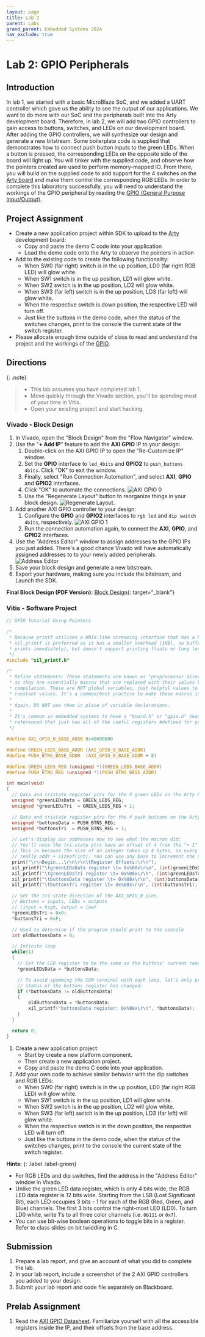 ```yaml
---
layout: page
title: Lab 2
parent: Labs
grand_parent: Embedded Systems 2024
nav_exclude: true
---
```


# Lab 2: GPIO Peripherals

## Introduction

In lab 1, we started with a basic MicroBlaze SoC, and we added a UART controller which gave us the ability to see the output of our applications. We want to do more with our SoC and the peripherals built into the Arty development board. Therefore, in lab 2, we will add two GPIO controllers to gain access to buttons, switches, and LEDs on our development board. After adding the GPIO controllers, we will synthesize our design and generate a new bitstream. Some boilerplate code is supplied that demonstrates how to connect push button inputs to the green LEDs. When a button is pressed, the corresponding LEDs on the opposite side of the board will light up. You will tinker with the supplied code, and observe how the pointers created are used to perform memory-mapped IO. From there, you will build on the supplied code to add support for the 4 switches on the [Arty board](./assets/datasheets/arty_rm.pdf) and make them control the corresponding RGB LEDs. In order to complete this laboratory successfully, you will need to understand the workings of the GPIO peripheral by reading the [GPIO (General Purpose Input/Output)](./assets/datasheets/axi-gpio.pdf).

## Project Assignment

- Create a new application project within SDK to upload to the [Arty](./assets/datasheets/arty_rm.pdf) development board:
  - Copy and paste the demo C code into your application
  - Load the demo code onto the Arty to observe the pointers in action
- Add to the existing code to create the following functionality:
  - When SW0 (far right) switch is in the up position, LD0 (far right RGB LED) will glow white.
  - When SW1 switch is in the up position, LD1 will glow white.
  - When SW2 switch is in the up position, LD2 will glow white.
  - When SW3 (far left) switch is in the up position, LD3 (far left) will glow white.
  - When the respective switch is down position, the respective LED will turn off.
  - Just like the buttons in the demo code, when the status of the switches changes, print to the console the current state of the switch register.
- Please allocate enough time outside of class to read and understand the project and the workings of the [GPIO](./assets/datasheets/axi-gpio.pdf).

## Directions

{: .note}
> - This lab assumes you have completed lab 1.
> - Move quickly through the Vivado section, you'll be spending most of your time in Vitis.
> - Open your existing project and start hacking.


### Vivado - Block Design

1. In Vivado, open the "Block Design" from the "Flow Navigator" window.
2. Use the "__+ Add IP__" feature to add the __AXI GPIO__ IP to your design:
    1. Double-click on the AXI GPIO IP to open the "Re-Customize IP" window.
    2. Set the __GPIO__ interface to `led_4bits` and __GPIO2__ to `push_buttons 4bits`. Click "OK" to exit the window.
    3. Finally, select "Run Connection Automation", and select **AXI**, __GPIO__ and __GPIO2__ interfaces.
    4. Click "OK" to automate the connections.
        ![AXI GPIO 0](./assets/images/axi_gpio_0.png)
    5. Use the "Regenerate Layout" button to reorganize things in your block design.
        ![Regenerate Layout](./assets/images/regenerate_layout.png).
3. Add another AXI GPIO controller to your design:
    1. Configure the __GPIO__ and __GPIO2__ interfaces to `rgb led` and `dip switch 4bits`, respectively.
        ![AXI GPIO 1](./assets/images/axi_gpio_1.png)
    2. Run the connection automation again, to connect the **AXI**, **GPIO**, and **GPIO2** interfaces.
4. Use the "Address Editor" window to assign addresses to the GPIO IPs you just added. There's a good chance Vivado will have automatically assigned addresses to to your newly added peripherals.
   ![Address Editor](./assets/images/address_editor.png)
5. Save your block design and generate a new bitstream.
6. Export your hardware, making sure you include the bitstream, and Launch the SDK.

__Final Block Design (PDF Version):__ [Block Design](./assets/datasheets/block_design.pdf){: target="_blank"}

### Vitis - Software Project

```c
// GPIO Tutorial Using Pointers

/*
 * Because printf utilizes a UNIX-like streaming interface that has a buffer,
 * xil_printf is preferred as it has a smaller overhead (1KB), no buffer (it
 * prints immediately), but doesn't support printing floats or long long types.
 */
#include "xil_printf.h"

/*
 * Define statements: These statements are known as "preprocessor directives"
 * as they are essentially macros that are replaced with their values before
 * compilation. These are NOT global variables, just helpful values to refer to
 * constant values. It's a common/best practice to make these macros in CAPS.
 *
 * Again, DO NOT use them in place of variable declarations.
 *
 * It's common in embedded systems to have a "board.h" or "gpio.h" header file
 * referenced that just has all of the useful registers #defined for you.
 */

#define AXI_GPIO_0_BASE_ADDR 0x40000000

#define GREEN_LEDS_BASE_ADDR (AXI_GPIO_0_BASE_ADDR)
#define PUSH_BTNS_BASE_ADDR  (AXI_GPIO_0_BASE_ADDR + 8)

#define GREEN_LEDS_REG (unsigned *)(GREEN_LEDS_BASE_ADDR)
#define PUSH_BTNS_REG (unsigned *)(PUSH_BTNS_BASE_ADDR)

int main(void)
{
  // Data and tristate register ptrs for the 4 green LEDs on the Arty board
  unsigned *greenLEDsData = GREEN_LEDS_REG;
  unsigned *greenLEDsTri  = GREEN_LEDS_REG + 1;

  // Data and tristate register ptrs for the 4 push buttons on the Arty board
  unsigned *buttonsData = PUSH_BTNS_REG;
  unsigned *buttonsTri  = PUSH_BTNS_REG + 1;

  // Let's display our addresses now to see what the macros did:
  // You'll note the tri-state ptrs have an offset of 4 from the "+ 1" above.
  // This is because the size of an integer takes up 4 bytes, so every + 1 is
  // really addr + sizeof(int). You can use any base to increment the numbers
  print("\r\nBegin...\r\n\r\n\tRegister Offsets:\r\n");
  xil_printf("\tgreenLEDsData register \t= 0x%08x\r\n", (int)greenLEDsData);
  xil_printf("\tgreenLEDsTri register \t= 0x%08x\r\n", (int)greenLEDsTri);
  xil_printf("\tbuttonsData register \t= 0x%08x\r\n", (int)buttonsData);
  xil_printf("\tbuttonsTri register \t= 0x%08x\r\n", (int)buttonsTri);

  // Set the tri-state direction of the AXI_GPIO_0 pins.
  // Buttons = inputs, LEDs = outputs
  // (input = high, output = low)
  *greenLEDsTri = 0x0;
  *buttonsTri = 0xF;

  // Used to determine if the program should print to the console
  int oldButtonsData = 0;

  // Infinite loop
  while(1)
  {
    // Set the LED register to be the same as the buttons' current reading
    *greenLEDsData = *buttonsData;

    // To avoid spamming the COM terminal with each loop, let's only print if the
    // status of the buttons register has changed:
    if (*buttonsData != oldButtonsData)
    {
        oldButtonsData = *buttonsData;
        xil_printf("buttonsData register: 0x%08x\r\n", *buttonsData);
    }
  }

  return 0;
}
```

1. Create a new application project:
    - Start by create a new platform component.
    - Then create a new application project.
    - Copy and paste the demo C code into your application.
2. Add your own code to achieve similar behavior with the dip switches and RGB LEDs:
    - When SW0 (far right) switch is in the up position, LD0 (far right RGB LED) will glow white.
    - When SW1 switch is in the up position, LD1 will glow white.
    - When SW2 switch is in the up position, LD2 will glow white.
    - When SW3 (far left) switch is in the up position, LD3 (far left) will glow white.
    - When the respective switch is in the down position, the respective LED will turn off.
    - Just like the buttons in the demo code, when the status of the switches changes, print to the console the current state of the switch register.

__Hints:__
{: .label .label-green}

- For RGB LEDs and dip switches, find the address in the "Address Editor" window in Vivado.
- Unlike the green LED data register, which is only 4 bits wide, the RGB LED data register is 12 bits wide. Starting from the LSB (Lost Significant Bit), each LED occupies 3 bits - 1 for each of the RGB (Red, Green, and Blue) channels. The first 3 bits control the right-most LED (LD0). To turn LD0 white, write 1's to all three color channels (i.e. `0b111` or `0x7`).
- You can use bit-wise boolean operations to toggle bits in a register. Refer to class slides on bit twiddling in C.

## Submission

1. Prepare a lab report, and give an account of what you did to complete the lab.
2. In your lab report, include a screenshot of the 2 AXI GPIO controllers you added to your design.
3. Submit your lab report and code file separately on Blackboard.

## Prelab Assignment

1. Read the [AXI GPIO Datasheet](./assets/datasheets/axi-gpio.pdf). Familiarize yourself with all the accessible registers inside the IP, and their offsets from the base address.
